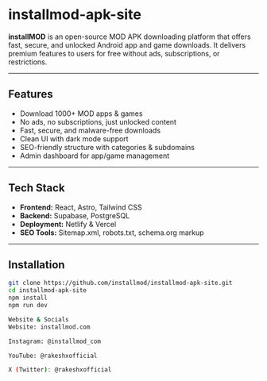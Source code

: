 # installmod-apk-site

**installMOD** is an open-source MOD APK downloading platform that offers fast, secure, and unlocked Android app and game downloads. It delivers premium features to users for free without ads, subscriptions, or restrictions.

---

## Features

- Download 1000+ MOD apps & games
- No ads, no subscriptions, just unlocked content
- Fast, secure, and malware-free downloads
- Clean UI with dark mode support
- SEO-friendly structure with categories & subdomains
- Admin dashboard for app/game management

---

## Tech Stack

- **Frontend:** React, Astro, Tailwind CSS
- **Backend:** Supabase, PostgreSQL
- **Deployment:** Netlify & Vercel
- **SEO Tools:** Sitemap.xml, robots.txt, schema.org markup

---

## Installation

```bash
git clone https://github.com/installmod/installmod-apk-site.git
cd installmod-apk-site
npm install
npm run dev

Website & Socials
Website: installmod.com

Instagram: @installmod_com

YouTube: @rakeshxofficial

X (Twitter): @rakeshxofficial
